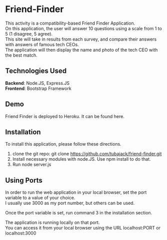 # Friend-Finder
This activity is a compatibility-based Friend Finder Application.   
On this application, the user will answer 10 questions using a scale from 1 to 5 (1 disagree, 5 agree).  
This site will take in results from each survey, and compare their answers with answers of famous tech CEOs.  
The application will then display the name and photo of the tech CEO with the best match.  

## Technologies Used   
**Backend**: Node.JS, Express.JS   
**Frontend**: Bootstrap Framework  

## Demo
Friend Finder is deployed to Heroku. It can be found here.  

## Installation
To install this application, please follow these directions. 
1. clone the git repo: git clone https://github.com/tubajack/friend-finder.git
2. Install necessary modules with node.JS. Use npm install to do that.  
3. Run node server.js

## Using Ports
In order to run the web application in your local browser, set the port variable to a value of your choice.  
I usually use 3000 as my port number, but others can be used. 

Once the port variable is set, run command 3 in the installation section.  

The application is running locally on that port.   
You can access it from your local browser using the URL localhost:PORT or localhost:3000